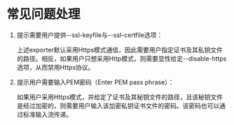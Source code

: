 # 常见问题处理<a name="ZH-CN_TOPIC_0000001195985074"></a>

1.  提示需要用户提供--ssl-keyfile与--ssl-certfile选项：

    上述exporter默认采用Https模式通信，因此需要用户指定证书及其私钥文件的路径。相反，如果用户只想采用Http模式，则需要显性给定--disable-https选项，从而禁用Https协议。

2.  提示用户需要输入PEM密码（Enter PEM pass phrase）：

    如果用户采用Https模式，并给定了证书及其秘钥文件的路径，且该秘钥文件是经过加密的，则需要用户输入该加密私钥证书文件的密码。该密码也可以通过标准输入流传递。


